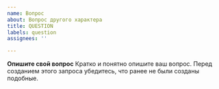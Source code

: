 ```yaml
---
name: Вопрос
about: Вопрос другого характера
title: QUESTION
labels: question
assignees: ''

---
```


**Опишите свой вопрос**
Кратко и понятно опишите ваш вопрос.
Перед созданием этого запроса убедитесь, что ранее не были созданы подобные.
